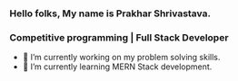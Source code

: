 ### Hello folks, My name is Prakhar Shrivastava.
### Competitive programming | Full Stack Developer

- 🔭 I’m currently working on my problem solving skills.
- 🌱 I’m currently learning MERN Stack development.

<!--
**prakhar7s/prakhar7s** is a ✨ _special_ ✨ repository because its `README.md` (this file) appears on your GitHub profile.

Here are some ideas to get you started:

- 🔭 I’m currently working on ...
- 🌱 I’m currently learning ...
- 👯 I’m looking to collaborate on ...
- 🤔 I’m looking for help with ...
- 💬 Ask me about ...
- 📫 How to reach me: ...
- 😄 Pronouns: ...
- ⚡ Fun fact: ...
-->
